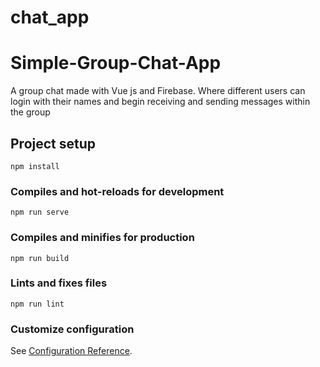 # chat_app

# Simple-Group-Chat-App

A group chat made with Vue js and Firebase. Where different users can login with their names and begin receiving and sending messages within the group

## Project setup

```
npm install
```

### Compiles and hot-reloads for development

```
npm run serve
```

### Compiles and minifies for production

```
npm run build
```

### Lints and fixes files

```
npm run lint
```

### Customize configuration

See [Configuration Reference](https://cli.vuejs.org/config/).
